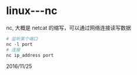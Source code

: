 # linux---nc

nc, 大概是 netcat 的缩写，可以通过网络连接读写数据  

```r
# 监听某个端口
nc -l port
# 连接
nc ip_address port
```


2016/11/25  
